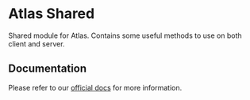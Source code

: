 # Atlas Shared
Shared module for Atlas. Contains some useful methods to use on both client and server.

## Documentation
Please refer to our [official docs](https://altv-atlas.github.io/docs/index.html) for more information.

